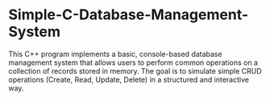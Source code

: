 # Simple-C-Database-Management-System
This C++ program implements a basic, console-based database management system that allows users to perform common operations on a collection of records stored in memory. The goal is to simulate simple CRUD operations (Create, Read, Update, Delete) in a structured and interactive way.
